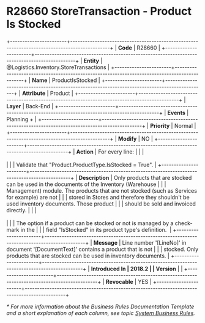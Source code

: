 ﻿---
erp.type: business-rule
erp.entity: Logistics.Inventory.StoreTransactions
---

# R28660 StoreTransaction - Product Is Stocked
+-----------------------+----------------------------------------------------------------------------------------------+
| **Code**              | R28660                                                                                       |
+-----------------------+----------------------------------------------------------------------------------------------+
| **Entity**            | @Logistics.Inventory.StoreTransactions                                                       |
+-----------------------+----------------------------------------------------------------------------------------------+
| **Name**              | ProductIsStocked                                                                             |
+-----------------------+----------------------------------------------------------------------------------------------+
| **Attribute**         | Product                                                                                      |
+-----------------------+----------------------------------------------------------------------------------------------+
| **Layer**             | Back-End                                                                                     |
+-----------------------+----------------------------------------------------------------------------------------------+
| **Events**            | Planning +                                                                                   |
+-----------------------+----------------------------------------------------------------------------------------------+
| **Priority**          | Normal                                                                                       |
+-----------------------+----------------------------------------------------------------------------------------------+
| **Modify**            | NO                                                                                           |
+-----------------------+----------------------------------------------------------------------------------------------+
| **Action**            | For every line:                                                                              |
|                       | <br/><br/>                                                                                   |
|                       | Validate that \"Product.ProductType.IsStocked = True\".                                      |
+-----------------------+----------------------------------------------------------------------------------------------+
| **Description**       | Only products that are stocked can be used in the documents of the Inventory (Warehouse      |
|                       | Management) module. The products that are not stocked (such as Services for example) are not |
|                       | stored in Stores and therefore they shouldn\'t be used inventory documents. Those product    |
|                       | should be sold and invoiced directly.                                                        |
|                       | <br/><br/>                                                                                   |
|                       | The option if a product can be stocked or not is managed by a check-mark in the              |
|                       | field \"IsStocked\" in its product type\'s definition.                                       |
+-----------------------+----------------------------------------------------------------------------------------------+
| **Message**           | Line number \'\[LineNo\]\' in document \'\[DocumentText\]\' contains a product that is not   |
|                       | stocked. Only products that are stocked can be used in inventory documents.                  |
+-----------------------+----------------------------------------------------------------------------------------------+
| **Introduced In       | 2018.2                                                                                       |
| Version**             |                                                                                              |
+-----------------------+----------------------------------------------------------------------------------------------+
| **Revocable**         | YES                                                                                          |
+-----------------------+----------------------------------------------------------------------------------------------+

*\* For more information about the Business Rules Documentation Template and a short explanation of each column, see
topic [System Business Rules](../templates/template-description-system-business-rules.md).*

